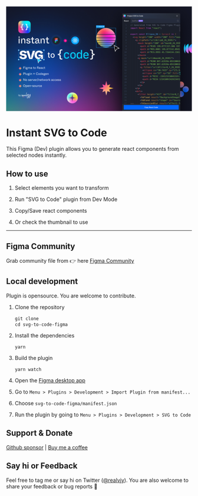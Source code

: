 [![SVG-TO-CODE-figma](/src/preview.jpg)](https://www.figma.com/community/plugin/1348045528828166727/svg-to-code-react-component)

# Instant SVG to Code
This Figma (Dev) plugin allows you to generate react components from selected nodes instantly.


## How to use
1. Select elements you want to transform

2. Run "SVG to Code" plugin from Dev Mode

3. Copy/Save react components

4. Or check the thumbnail to use

---
## Figma Community

Grab community file from 👉 here [Figma Community](https://www.figma.com/community/plugin/1348045528828166727/svg-to-code-react-component)


## Local development

Plugin is opensource. You are welcome to contribute.

1. Clone the repository

   ```shell
   git clone
   cd svg-to-code-figma
   ```

1. Install the dependencies

   ```shell
   yarn
   ```

1. Build the plugin

   ```
   yarn watch
   ```

1. Open the [Figma desktop app](https://www.figma.com/downloads/)

1. Go to `Menu > Plugins > Development > Import Plugin from manifest...`

1. Choose `svg-to-code-figma/manifest.json`

1. Run the plugin by going to `Menu > Plugins > Development > SVG to Code`

## Support & Donate


[Github sponsor](https://github.com/sponsors/realvjy) | [Buy me a coffee](https://buymeacoffee.com/realvjy)

## Say hi or Feedback

Feel free to tag me or say hi on Twitter ([@realvjy](http://twitter.com/realvjy)). You are also welcome to share your feedback or bug reports 🙏
